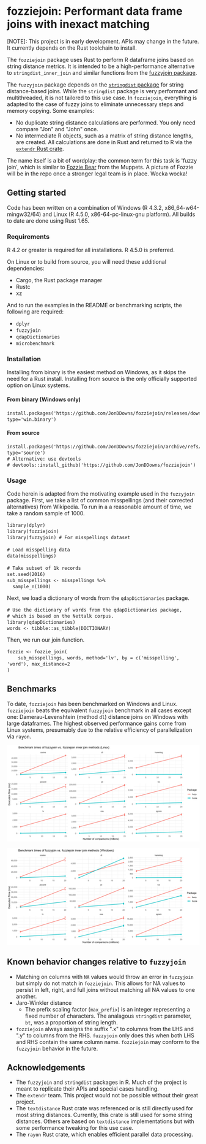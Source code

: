 # fozziejoin: Performant data frame joins with inexact matching

[NOTE]: This project is in early development. APIs may change in the future. It currently depends on the Rust toolchain to install.

The `fozziejoin` package uses Rust to perform R dataframe joins based on string distance metrics.
It is intended to be a high-performance alternative to `stringdist_inner_join` and similar functions from the [fuzzyjoin package](https://github.com/dgrtwo/fuzzyjoin).

The `fuzzyjoin` package depends on the [`stringdist` package](https://github.com/markvanderloo/stringdist) for string distance-based joins.
While the `stringdist` package is very performant and multithreaded, it is not tailored to this use case.
In `fozziejoin`, everything is adapted to the case of fuzzy joins to eliminate unnecessary steps and memory copying.
Some examples:

- No duplicate string distance calculations are performed. You only need compare "Jon" and "John" once.
- No intermediate R objects, such as a matrix of string distance lengths, are created. All calculations are done in Rust and returned to R via the [`extendr` Rust crate](https://github.com/extendr/extendr).

The name itself is a bit of wordplay: the common term for this task is 'fuzzy join', which is similar to [Fozzie Bear](https://en.wikipedia.org/wiki/Fozzie_Bear) from the Muppets. 
A picture of Fozzie will be in the repo once a stronger legal team is in place.
Wocka wocka!

## Getting started

Code has been written on a combination of Windows (R 4.3.2, x86_64-w64-mingw32/64) and Linux (R 4.5.0, x86-64-pc-linux-gnu platform).
All builds to date are done using Rust 1.65. 

### Requirements

R 4.2 or greater is required for all installations. R 4.5.0 is preferred.

On Linux or to build from source, you will need these additional dependencies:

- Cargo, the Rust package manager
- Rustc
- xz

And to run the examples in the README or benchmarking scripts, the following are required:

- `dplyr`
- `fuzzyjoin`
- `qdapDictionaries`
- `microbenchmark`

### Installation

Installing from binary is the easiest method on Windows, as it skips the need for a Rust install.
Installing from source is the only officially supported option on Linux systems.

#### From binary (Windows only)

```
install.packages('https://github.com/JonDDowns/fozziejoin/releases/download/v0.0.5/fozziejoin_0.0.5.zip', type='win.binary')
```

#### From source

```
install.packages('https://github.com/JonDDowns/fozziejoin/archive/refs/tags/v0.0.5.tar.gz', type='source')
# Alternative: use devtools
# devtools::install_github('https://github.com/JonDDowns/fozziejoin')
```

### Usage

Code herein is adapted from the motivating example used in the `fuzzyjoin` package.
First, we take a list of common misspellings (and their corrected alternatives) from Wikipedia.
To run in a a reasonable amount of time, we take a random sample of 1000.

```{r}
library(dplyr)
library(fozziejoin)
library(fuzzyjoin) # For misspellings dataset

# Load misspelling data
data(misspellings)

# Take subset of 1k records
set.seed(2016)
sub_misspellings <- misspellings %>%
  sample_n(1000)
```

Next, we load a dictionary of words from the `qdapDictionaries` package.

```{r}
# Use the dictionary of words from the qdapDictionaries package,
# which is based on the Nettalk corpus.
library(qdapDictionaries)
words <- tibble::as_tibble(DICTIONARY)
```

Then, we run our join function.

```{r}
fozzie <- fozzie_join(
    sub_misspellings, words, method='lv', by = c('misspelling', 'word'), max_distance=2
)
```

## Benchmarks

To date, `fozziejoin` has been benchmarked on Windows and Linux.
`fozziejoin` beats the equivalent `fuzzyjoin` benchmark in all cases except one: Damerau-Levenshtein (method `dl`) distance joins on Windows with large dataframes.
The highest observed performance gains come from Linux systems, presumably due to the relative efficiency of parallelization via `rayon`.

[![Linux benchmark results](https://raw.githubusercontent.com/JonDDowns/fozziejoin/refs/heads/main/outputs/benchmark_plot_Linux.svg)](https://raw.githubusercontent.com/JonDDowns/fozziejoin/refs/heads/main/outputs/benchmark_plot_Linux.svg)


[![Windows benchmark results](https://raw.githubusercontent.com/JonDDowns/fozziejoin/refs/heads/main/outputs/benchmark_plot_Windows.svg)](https://raw.githubusercontent.com/JonDDowns/fozziejoin/refs/heads/main/outputs/benchmark_plot_Windows.svg)

## Known behavior changes relative to `fuzzyjoin`

- Matching on columns with `NA` values would throw an error in `fuzzyjoin` but simply do not match in `fozziejoin`. This allows for NA values to persist in left, right, and full joins without matching all NA values to one another.
- Jaro-Winkler distance
    - The prefix scaling factor (`max_prefix`) is an integer representing a fixed number of characters. The analagous `stringdist` parameter, `bt`, was a proportion of string length.
- `fozziejoin` always assigns the suffix ".x" to columns from the LHS and ".y" to columns from the RHS. `fuzzyjoin` only does this when both LHS and RHS contain the same column name. `fozziejoin` may conform to the `fuzzyjoin` behavior in the future.

## Acknowledgements

- The `fuzzyjoin` and `stringdist` packages in R. Much of the project is meant to replicate their APIs and special cases handling.
- The `extendr` team. This project would not be possible without their great project.
- The `textdistance` Rust crate was referenced or is still directly used for most string distances. Currently, this crate is still used for some string distances. Others are based on `textdistance` implementations but with some performance tweaking for this use case.
- The `rayon` Rust crate, which enables efficient parallel data processing.
